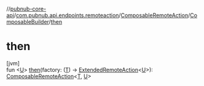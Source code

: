 //[pubnub-core-api](../../../../index.md)/[com.pubnub.api.endpoints.remoteaction](../../index.md)/[ComposableRemoteAction](../index.md)/[ComposableBuilder](index.md)/[then](then.md)

# then

[jvm]\
fun &lt;[U](then.md)&gt; [then](then.md)(factory: ([T](index.md)) -&gt; [ExtendedRemoteAction](../../-extended-remote-action/index.md)&lt;[U](then.md)&gt;): [ComposableRemoteAction](../index.md)&lt;[T](index.md), [U](then.md)&gt;
